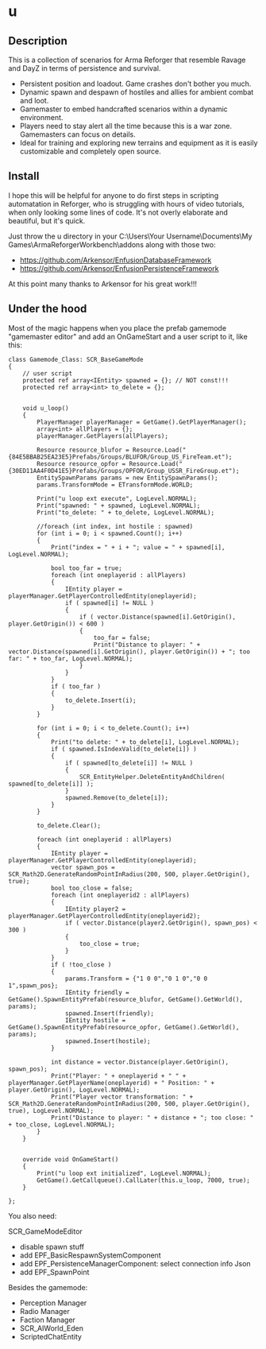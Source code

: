 # u

## Description
This is a collection of scenarios for Arma Reforger that resemble Ravage and DayZ in terms of persistence and survival. 

- Persistent position and loadout. Game crashes don't bother you much.
- Dynamic spawn and despawn of hostiles and allies for ambient combat and loot.
- Gamemaster to embed handcrafted scenarios within a dynamic environment.
- Players need to stay alert  all the time because this is a war zone. Gamemasters can focus on details.
- Ideal for training and exploring new terrains and equipment as it is easily customizable and  completely open source.
 
 
 
## Install
I hope this will be helpful for anyone to do first steps in scripting automatation in Reforger, who is struggling with hours of video tutorials, when only looking some lines of code.
It's not overly elaborate and beautiful, but it's quick.

Just throw the u directory in your C:\Users\Your Username\Documents\My Games\ArmaReforgerWorkbench\addons along with those two: 
- https://github.com/Arkensor/EnfusionDatabaseFramework 
- https://github.com/Arkensor/EnfusionPersistenceFramework 
 
At this point many thanks to Arkensor for his great work!!!
 
 
 
## Under the hood
Most of the magic happens when you place the prefab gamemode "gamemaster editor" and add an OnGameStart and a user script to it, like this: 

```
class Gamemode_Class: SCR_BaseGameMode 
{
    // user script
    protected ref array<IEntity> spawned = {}; // NOT const!!!
    protected ref array<int> to_delete = {};
    
    
    void u_loop()
    {
        PlayerManager playerManager = GetGame().GetPlayerManager();
        array<int> allPlayers = {};
        playerManager.GetPlayers(allPlayers);
        
        Resource resource_blufor = Resource.Load("{84E5BBAB25EA23E5}Prefabs/Groups/BLUFOR/Group_US_FireTeam.et");
        Resource resource_opfor = Resource.Load("{30ED11AA4F0D41E5}Prefabs/Groups/OPFOR/Group_USSR_FireGroup.et");
        EntitySpawnParams params = new EntitySpawnParams();
        params.TransformMode = ETransformMode.WORLD;
        
        Print("u loop ext execute", LogLevel.NORMAL);
        Print("spawned: " + spawned, LogLevel.NORMAL);
        Print("to_delete: " + to_delete, LogLevel.NORMAL);
        
        //foreach (int index, int hostile : spawned)
        for (int i = 0; i < spawned.Count(); i++)
        {
            Print("index = " + i + "; value = " + spawned[i], LogLevel.NORMAL);
            
            bool too_far = true;
            foreach (int oneplayerid : allPlayers)
            {
                IEntity player = playerManager.GetPlayerControlledEntity(oneplayerid);
                if ( spawned[i] != NULL )
                {
                    if ( vector.Distance(spawned[i].GetOrigin(), player.GetOrigin()) < 600 )
                    {
                        too_far = false;
                        Print("Distance to player: " + vector.Distance(spawned[i].GetOrigin(), player.GetOrigin()) + "; too far: " + too_far, LogLevel.NORMAL);
                    }
                }
            }
            if ( too_far )
            {
                to_delete.Insert(i);
            }
        }
        
        for (int i = 0; i < to_delete.Count(); i++)
        {
            Print("to delete: " + to_delete[i], LogLevel.NORMAL);
            if ( spawned.IsIndexValid(to_delete[i]) )
            {
                if ( spawned[to_delete[i]] != NULL )
                {
                    SCR_EntityHelper.DeleteEntityAndChildren( spawned[to_delete[i]] );
                }
                spawned.Remove(to_delete[i]);
            }
        }
        
        to_delete.Clear();
        
        foreach (int oneplayerid : allPlayers)
        {
            IEntity player = playerManager.GetPlayerControlledEntity(oneplayerid);
            vector spawn_pos = SCR_Math2D.GenerateRandomPointInRadius(200, 500, player.GetOrigin(), true);
            bool too_close = false;
            foreach (int oneplayerid2 : allPlayers)
            {
                IEntity player2 = playerManager.GetPlayerControlledEntity(oneplayerid2);
                if ( vector.Distance(player2.GetOrigin(), spawn_pos) < 300 )
                {
                    too_close = true;
                }
            }
            if ( !too_close )
            {
                params.Transform = {"1 0 0","0 1 0","0 0 1",spawn_pos};
                IEntity friendly = GetGame().SpawnEntityPrefab(resource_blufor, GetGame().GetWorld(), params);
                spawned.Insert(friendly);
                IEntity hostile = GetGame().SpawnEntityPrefab(resource_opfor, GetGame().GetWorld(), params);
                spawned.Insert(hostile);
            }
            
            int distance = vector.Distance(player.GetOrigin(), spawn_pos);
            Print("Player: " + oneplayerid + " " + playerManager.GetPlayerName(oneplayerid) + " Position: " + player.GetOrigin(), LogLevel.NORMAL);
            Print("Player vector transformation: " + SCR_Math2D.GenerateRandomPointInRadius(200, 500, player.GetOrigin(), true), LogLevel.NORMAL);
            Print("Distance to player: " + distance + "; too close: " + too_close, LogLevel.NORMAL);
        }
    }


    override void OnGameStart()
    {
        Print("u loop ext initialized", LogLevel.NORMAL);
        GetGame().GetCallqueue().CallLater(this.u_loop, 7000, true);
    }

};
```
 
 
You also need:
 
 
SCR_GameModeEditor
- disable spawn stuff
- add EPF_BasicRespawnSystemComponent
- add EPF_PersistenceManagerComponent: select connection info Json
- add EPF_SpawnPoint
 
 
Besides the gamemode:
- Perception Manager
- Radio Manager
- Faction Manager
- SCR_AIWorld_Eden
- ScriptedChatEntity
